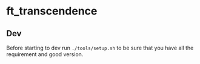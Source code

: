 # ft_transcendence

## Dev

Before starting to dev run `./tools/setup.sh` to be sure that you have all the requirement and good version.